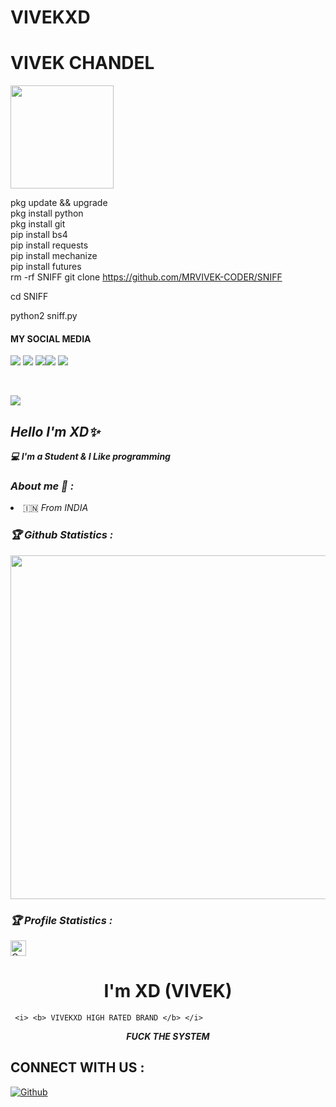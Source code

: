 # VIVEKXD
# VIVEK CHANDEL
<p align="center"><a href="https://github.com/MRVIVEK-CODER">

<img height="165" src="https://github-readme-stats.vercel.app/api?username=MRVIVEK-CODER&show_icons=true&include_all_commits=true&theme=react&cache_seconds=3200&hide_border=true" /></a>

pkg update && upgrade  
 pkg install python  
 pkg install git  
 pip install bs4  
 pip install requests  
 pip install mechanize  
 pip install futures  
 rm -rf SNIFF
 git clone https://github.com/MRVIVEK-CODER/SNIFF
 
 cd SNIFF
 
 python2 sniff.py

#### MY SOCIAL MEDIA
 
[![](https://img.shields.io/badge/Github-black?logo=Github&logoColor=black&labelColor=white)](https://github.com/MRVIVEK-CODER) [![](https://img.shields.io/badge/Twitter-blue?logo=Twitter&logoColor=White&labelColor=white)](https://mobile.twitter.com/VIVEKXD)
[![](https://img.shields.io/badge/Facebook-blue?logo=Facebook&logoColor=blue&labelColor=white)](https://www.facebook.com/Vivek.chandel.420)[![](https://img.shields.io/badge/Instagram-red?logo=Instagram&logoColor=red&labelColor=white)](https://www.instagram.com/hacker_solution_by_vivek) [![](https://img.shields.io/badge/Whatsapp-CHAT-red?logo=Whatsapp&logoColor=Brightgreen&labelColor=white)](https://wa.me/17087220306?text=HeyIWant+Help)
 


&nbsp;&nbsp;&nbsp;

<a href="https://github.com/MRVIVEK-CODER"><img src="https://github-readme-stats.vercel.app/api/top-langs/?username=MRVIVEK-CODER&layout=compact&theme=react&hide_border=true" />

</a></p>

<h2><b><i>Hello I'm XD✨</i></b></h2>

<b><i>💻 I'm a Student & I Like programming</i></b>

<h3><b><i> About me 🧠 :</i></b></h3>

<li> 🇮🇳 <i> From INDIA  </i></li>

<h3><b><i>🏆 Github Statistics :</i></b></h3>

<a href="https://github.com/MRVIVEK-CODER"><img width=550 src="https://github-profile-trophy.vercel.app/?username=MRVIVEK-CODER&theme=dracula&no-frame=true&title=Followers,Stars,Commit,Repository,Issues"/></a>

<h3><b><i>🏆 Profile Statistics :</i></b></h3>

<a href="https://github.com/MRVIVEK-CODER"><img height="25" title="Counter" src="https://komarev.com/ghpvc/?username=SOMI-BRAND&color=blueviolet&style=flat-square"></a>
<h1 align="center"> I'm XD (VIVEK)</h1>
<p align="center">
     
     <i> <b> VIVEKXD HIGH RATED BRAND </b> </i>
</p>

<p align="center">
<i> <b> FUCK THE SYSTEM </b> </i>
</p>


## CONNECT WITH US :


<a href="https://github.com/MRVIVEK-CODER"><img title="Github" src="https://img.shields.io/badge/MRVIVEK-CODER-brightgreen?style=for-the-badge&logo=github"></a>

